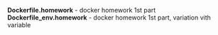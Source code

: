**Dockerfile.homework** - docker homework 1st part <br>
**Dockerfile_env.homework** - docker homework 1st part, variation vith variable
